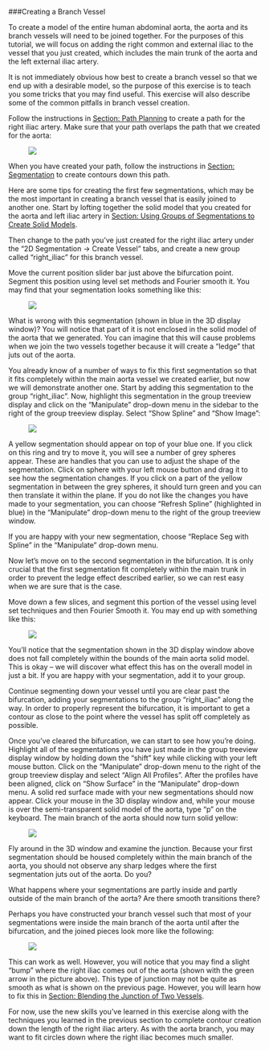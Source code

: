 ###Creating a Branch Vessel

To create a model of the entire human abdominal aorta, the aorta and its branch vessels will need to be joined together. For the purposes of this tutorial, we will focus on adding the right common and external iliac to the vessel that you just created, which includes the main trunk of the aorta and the left external iliac artery.

It is not immediately obvious how best to create a branch vessel so that we end up with a desirable model, so the purpose of this exercise is to teach you some tricks that you may find useful. This exercise will also describe some of the common pitfalls in branch vessel creation.

Follow the instructions in [Section: Path Planning](#modelingPathPlanning) to create a path for the right iliac artery. Make sure that your path overlaps the path that we created for the aorta:

<figure>
  <img class="svImg svImgXl"  src="archives/sv2/modeling/imgs/solid_modeling/creating_branch/1.jpg"> 
  <figcaption class="svCaption" ></figcaption>
</figure>

When you have created your path, follow the instructions in [Section: Segmentation](#modelingSegmentation) to create contours down this path. 

Here are some tips for creating the first few segmentations, which may be the most important in creating a branch vessel that is easily joined to another one. Start by lofting together the solid model that you created for the aorta and left iliac artery in [Section: Using Groups of Segmentations to Create Solid Models](#modelingCreatingModels).

Then change to the path you’ve just created for the right iliac artery under the “2D Segmentation → Create Vessel” tabs, and create a new group called “right_iliac” for this branch vessel.

Move the current position slider bar just above the bifurcation point. Segment this position using level set methods and Fourier smooth it. You may find that your segmentation looks something like this:

<figure>
  <img class="svImg svImgXl"  src="archives/sv2/modeling/imgs/solid_modeling/creating_branch/2.jpg"> 
  <figcaption class="svCaption" ></figcaption>
</figure>

What is wrong with this segmentation (shown in blue in the 3D display window)? You will notice that part of it is not enclosed in the solid model of the aorta that we generated. You can imagine that this will cause problems when we join the two vessels together because it will create a “ledge” that juts out of the aorta.

You already know of a number of ways to fix this first segmentation so that it fits completely within the main aorta vessel we created earlier, but now we will demonstrate another one. Start by adding this segmentation to the group “right_iliac”. Now, highlight this segmentation in the group treeview display and click on the “Manipulate” drop-down menu in the sidebar to the right of the group treeview display. Select “Show Spline” and “Show Image”:

<figure>
  <img class="svImg svImgXl"  src="archives/sv2/modeling/imgs/solid_modeling/creating_branch/3.jpg"> 
  <figcaption class="svCaption" ></figcaption>
</figure>

A yellow segmentation should appear on top of your blue one. If you click on this ring and try to move it, you will see a number of grey spheres appear. These are handles that you can use to adjust the shape of the segmentation. Click on sphere with your left mouse button and drag it to see how the segmentation changes. If you click on a part of the yellow segmentation in between the grey spheres, it should turn green and you can then translate it within the plane. If you do not like the changes you have made to your segmentation, you can choose “Refresh Spline” (highlighted in blue) in the “Manipulate” drop-down menu to the right of the group treeview window.

If you are happy with your new segmentation, choose “Replace Seg with Spline” in the “Manipulate” drop-down menu. 

Now let’s move on to the second segmentation in the bifurcation. It is only crucial that the first segmentation fit completely within the main trunk in order to prevent the ledge effect described earlier, so we can rest easy when we are sure that is the case.

Move down a few slices, and segment this portion of the vessel using level set techniques and then Fourier Smooth it. You may end up with something like this:

<figure>
  <img class="svImg svImgXl"  src="archives/sv2/modeling/imgs/solid_modeling/creating_branch/4.jpg"> 
  <figcaption class="svCaption" ></figcaption>
</figure>

You’ll notice that the segmentation shown in the 3D display window above does not fall completely within the bounds of the main aorta solid model. This is okay – we will discover what effect this has on the overall model in just a bit. If you are happy with your segmentation, add it to your group.

Continue segmenting down your vessel until you are clear past the bifurcation, adding your segmentations to the group “right_iliac” along the way. In order to properly represent the bifurcation, it is important to get a contour as close to the point where the vessel has split off completely as possible.

Once you’ve cleared the bifurcation, we can start to see how you’re doing. Highlight all of the segmentations you have just made in the group treeview display window by holding down the “shift” key while clicking with your left mouse button. Click on the “Manipulate” drop-down menu to the right of the group treeview display and select “Align All Profiles”. After the profiles have been aligned, click on “Show Surface” in the “Manipulate” drop-down menu. A solid red surface made with your new segmentations should now appear. Click your mouse in the 3D display window and, while your mouse is over the semi-transparent solid model of the aorta, type “p” on the keyboard. The main branch of the aorta should now turn solid yellow: 

<figure>
  <img class="svImg svImgXl"  src="archives/sv2/modeling/imgs/solid_modeling/creating_branch/5.jpg"> 
  <figcaption class="svCaption" ></figcaption>
</figure>

Fly around in the 3D window and examine the junction. Because your first segmentation should be housed completely within the main branch of the aorta, you should not observe any sharp ledges where the first segmentation juts out of the aorta. Do you?

What happens where your segmentations are partly inside and partly outside of the main branch of the aorta? Are there smooth transitions there?

Perhaps you have constructed your branch vessel such that most of your segmentations were inside the main branch of the aorta until after the bifurcation, and the joined pieces look more like the following:

<figure>
  <img class="svImg svImgXl"  src="archives/sv2/modeling/imgs/solid_modeling/creating_branch/6.jpg"> 
  <figcaption class="svCaption" ></figcaption>
</figure>

This can work as well. However, you will notice that you may find a slight “bump” where the right iliac comes out of the aorta (shown with the green arrow in the picture above). This type of junction may not be quite as smooth as what is shown on the previous page. However, you will learn how to fix this in [Section: Blending the Junction of Two Vessels](#modelingBlending). 

For now, use the new skills you’ve learned in this exercise along with the techniques you learned in the previous section to complete contour creation down the length of the right iliac artery. As with the aorta branch, you may want to fit circles down where the right iliac becomes much smaller.

